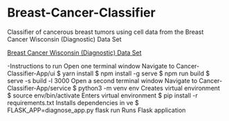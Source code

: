 # Breast-Cancer-Classifier
Classifier of cancerous breast tumors using cell data from the Breast Cancer Wisconsin (Diagnostic) Data Set

[Breast Cancer Wisconsin (Diagnostic) Data Set](https://www.kaggle.com/uciml/breast-cancer-wisconsin-data)

-Instructions to run
    Open one terminal window
        Navigate to Cancer-Classifier-App/ui
            $ yarn install
            $ npm install -g serve
            $ npm run build
            $ serve -s build -l 3000
    Open a second terminal window
        Navigate to Cancer-Classifier-App/service
            $ python3 -m venv env
                Creates virtual environment
            $ source env/bin/activate
                Enters virtual environment
            $ pip install -r requirements.txt
                Installs dependencies in ve
            $ FLASK_APP=diagnose_app.py flask run
                Runs Flask application
